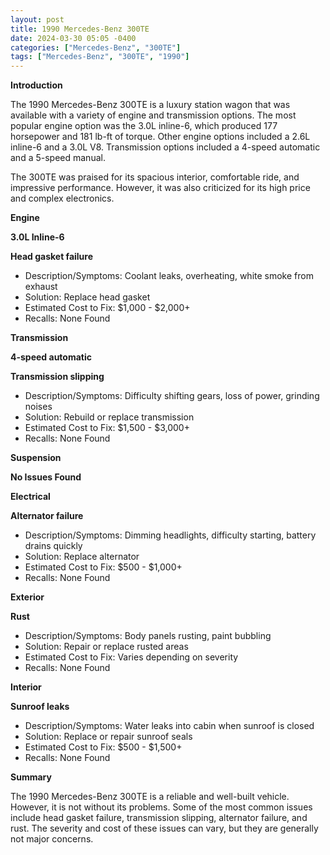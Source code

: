 ```yaml
---
layout: post
title: 1990 Mercedes-Benz 300TE
date: 2024-03-30 05:05 -0400
categories: ["Mercedes-Benz", "300TE"]
tags: ["Mercedes-Benz", "300TE", "1990"]
---
```

**Introduction**

The 1990 Mercedes-Benz 300TE is a luxury station wagon that was available with a variety of engine and transmission options. The most popular engine option was the 3.0L inline-6, which produced 177 horsepower and 181 lb-ft of torque. Other engine options included a 2.6L inline-6 and a 3.0L V8. Transmission options included a 4-speed automatic and a 5-speed manual.

The 300TE was praised for its spacious interior, comfortable ride, and impressive performance. However, it was also criticized for its high price and complex electronics.

**Engine**

**3.0L Inline-6**

**Head gasket failure**
* Description/Symptoms: Coolant leaks, overheating, white smoke from exhaust
* Solution: Replace head gasket
* Estimated Cost to Fix: $1,000 - $2,000+
* Recalls: None Found

**Transmission**

**4-speed automatic**

**Transmission slipping**
* Description/Symptoms: Difficulty shifting gears, loss of power, grinding noises
* Solution: Rebuild or replace transmission
* Estimated Cost to Fix: $1,500 - $3,000+
* Recalls: None Found

**Suspension**

**No Issues Found**

**Electrical**

**Alternator failure**
* Description/Symptoms: Dimming headlights, difficulty starting, battery drains quickly
* Solution: Replace alternator
* Estimated Cost to Fix: $500 - $1,000+
* Recalls: None Found

**Exterior**

**Rust**
* Description/Symptoms: Body panels rusting, paint bubbling
* Solution: Repair or replace rusted areas
* Estimated Cost to Fix: Varies depending on severity
* Recalls: None Found

**Interior**

**Sunroof leaks**
* Description/Symptoms: Water leaks into cabin when sunroof is closed
* Solution: Replace or repair sunroof seals
* Estimated Cost to Fix: $500 - $1,500+
* Recalls: None Found

**Summary**

The 1990 Mercedes-Benz 300TE is a reliable and well-built vehicle. However, it is not without its problems. Some of the most common issues include head gasket failure, transmission slipping, alternator failure, and rust. The severity and cost of these issues can vary, but they are generally not major concerns.
